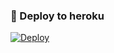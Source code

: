 ### 🚀 Deploy to heroku
[![Deploy](https://www.herokucdn.com/deploy/button.svg)](https://heroku.com/deploy?template=https://github.com/Rahid2003/RahidMP3)